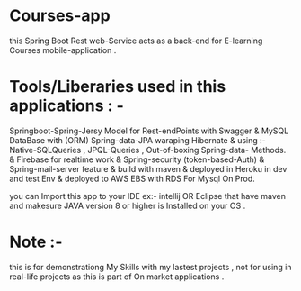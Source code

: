 # Courses-app
this Spring Boot Rest web-Service acts as a back-end for E-learning Courses mobile-application .

# Tools/Liberaries used in this applications : - 
Springboot-Spring-Jersy Model for Rest-endPoints with Swagger & MySQL DataBase with (ORM) Spring-data-JPA waraping Hibernate & using :- Native-SQLQueries , JPQL-Queries , Out-of-boxing Spring-data- Methods.
& Firebase for realtime work & Spring-security (token-based-Auth) & Spring-mail-server feature & build with maven & deployed in Heroku in dev and test Env  & deployed to AWS EBS with RDS For Mysql On Prod. 

you can Import this app to your IDE ex:- intellij OR Eclipse that have maven and makesure JAVA version 8 or higher is Installed on your OS . 
# Note :-
this is for demonstrationg My Skills with my lastest projects , not for using in real-life projects as this is part of On market applications .  
